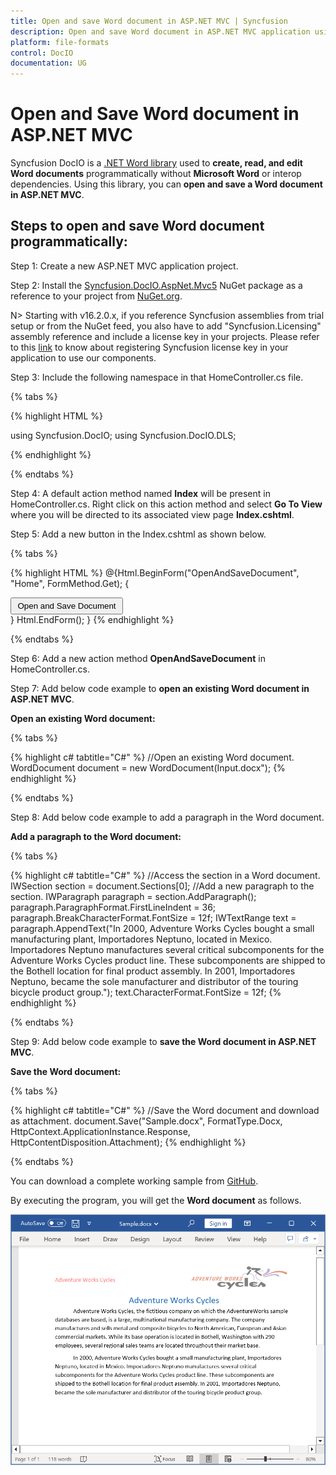 ```yaml
---
title: Open and save Word document in ASP.NET MVC | Syncfusion
description: Open and save Word document in ASP.NET MVC application using Syncfusion .NET Word (DocIO) library without Microsoft Word or interop dependencies.
platform: file-formats
control: DocIO
documentation: UG
---
```


# Open and Save Word document in ASP.NET MVC

Syncfusion DocIO is a [.NET Word library](https://www.syncfusion.com/document-processing/word-framework/net/word-library) used to **create, read, and edit Word documents** programmatically without **Microsoft Word** or interop dependencies. Using this library, you can **open and save a Word document in ASP.NET MVC**.

## Steps to open and save Word document programmatically:

Step 1: Create a new ASP.NET MVC application project.

Step 2: Install the [Syncfusion.DocIO.AspNet.Mvc5](https://www.nuget.org/packages/Syncfusion.DocIO.AspNet.Mvc5) NuGet package as a reference to your project from [NuGet.org](https://www.nuget.org/).

N> Starting with v16.2.0.x, if you reference Syncfusion assemblies from trial setup or from the NuGet feed, you also have to add "Syncfusion.Licensing" assembly reference and include a license key in your projects. Please refer to this [link](https://help.syncfusion.com/common/essential-studio/licensing/overview) to know about registering Syncfusion license key in your application to use our components.

Step 3: Include the following namespace in that HomeController.cs file.

{% tabs %}

{% highlight HTML %}

using Syncfusion.DocIO;
using Syncfusion.DocIO.DLS;

{% endhighlight %}

{% endtabs %}

Step 4: A default action method named **Index** will be present in HomeController.cs. Right click on this action method and select **Go To View** where you will be directed to its associated view page **Index.cshtml**.

Step 5: Add a new button in the Index.cshtml as shown below.

{% tabs %}

{% highlight HTML %}
@{Html.BeginForm("OpenAndSaveDocument", "Home", FormMethod.Get);
{
<div>
    <input type="submit" value="Open and Save Document" style="width:180px;height:27px" />
</div>
}
Html.EndForm();
}
{% endhighlight %}

{% endtabs %}

Step 6: Add a new action method **OpenAndSaveDocument** in HomeController.cs.

Step 7: Add below code example to **open an existing Word document in ASP.NET MVC**.

**Open an existing Word document:**

{% tabs %}

{% highlight c# tabtitle="C#" %}
//Open an existing Word document.
WordDocument document = new WordDocument(Input.docx");
{% endhighlight %}

{% endtabs %}

Step 8: Add below code example to add a paragraph in the Word document.

**Add a paragraph to the Word document:**

{% tabs %}

{% highlight c# tabtitle="C#" %}
//Access the section in a Word document.
IWSection section = document.Sections[0];
//Add a new paragraph to the section.
IWParagraph paragraph = section.AddParagraph();
paragraph.ParagraphFormat.FirstLineIndent = 36;
paragraph.BreakCharacterFormat.FontSize = 12f;
IWTextRange text = paragraph.AppendText("In 2000, Adventure Works Cycles bought a small manufacturing plant, Importadores Neptuno, located in Mexico. Importadores Neptuno manufactures several critical subcomponents for the Adventure Works Cycles product line. These subcomponents are shipped to the Bothell location for final product assembly. In 2001, Importadores Neptuno, became the sole manufacturer and distributor of the touring bicycle product group.");
text.CharacterFormat.FontSize = 12f;
{% endhighlight %}

{% endtabs %}

Step 9: Add below code example to **save the Word document in ASP.NET MVC**.

**Save the Word document:**

{% tabs %}

{% highlight c# tabtitle="C#" %}
//Save the Word document and download as attachment.
document.Save("Sample.docx", FormatType.Docx, HttpContext.ApplicationInstance.Response, HttpContentDisposition.Attachment);
{% endhighlight %}

{% endtabs %}

You can download a complete working sample from [GitHub](https://github.com/SyncfusionExamples/DocIO-Examples/tree/main/Read-and-Save-document/Open-and-save-Word-document/ASP.NET-MVC).

By executing the program, you will get the **Word document** as follows.

![ASP.Net MVC open and save Word document](ASP-NET-MVC_images/OpenAndSaveOutput.png)